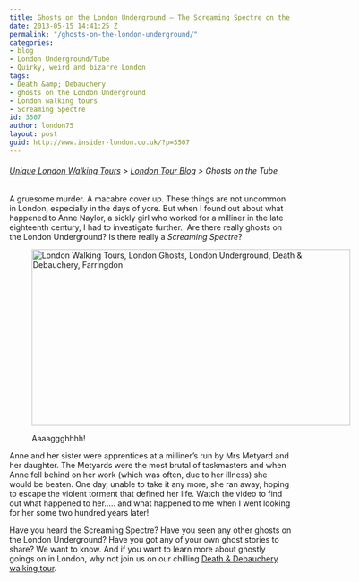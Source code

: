 ```yaml
---
title: Ghosts on the London Underground – The Screaming Spectre on the London Underground
date: 2013-05-15 14:41:25 Z
permalink: "/ghosts-on-the-london-underground/"
categories:
- blog
- London Underground/Tube
- Quirky, weird and bizarre London
tags:
- Death &amp; Debauchery
- ghosts on the London Underground
- London walking tours
- Screaming Spectre
id: 3507
author: london75
layout: post
guid: http://www.insider-london.co.uk/?p=3507
---
```


###### <a title="London Walking Tours" href="http://www.insider-london.co.uk/" target="_blank">Unique London Walking Tours</a> > <a href="http://www.insider-london.co.uk/blog/" target="_blank">London Tour Blog</a> > Ghosts on the Tube

A gruesome murder. A macabre cover up. These things are not uncommon in London, especially in the days of yore. But when I found out about what happened to Anne Naylor, a sickly girl who worked for a milliner in the late eighteenth century, I had to investigate further.  Are there really ghosts on the London Underground? Is there really a _Screaming Spectre_?<figure id="attachment_3509" style="width: 569px" class="wp-caption alignnone">

<a href="http://www.insider-london.co.uk/blog/2013/05/15/ghosts-on-the-london-underground/farringdon/" rel="attachment wp-att-3509"><img class="size-full wp-image-3509" alt="London Walking Tours, London Ghosts, London Underground, Death & Debauchery, Farringdon" src="/wp-content/uploads/2012/12/Farringdon.jpg" width="569" height="315" /></a><figcaption class="wp-caption-text">Aaaaggghhhh!</figcaption></figure> 

Anne and her sister were apprentices at a milliner’s run by Mrs Metyard and her daughter. The Metyards were the most brutal of taskmasters and when Anne fell behind on her work (which was often, due to her illness) she would be beaten. One day, unable to take it any more, she ran away, hoping to escape the violent torment that defined her life. Watch the video to find out what happened to her&#8230;.. and what happened to me when I went looking for her some two hundred years later!



Have you heard the Screaming Spectre? Have you seen any other ghosts on the London Underground? Have you got any of your own ghost stories to share? We want to know. And if you want to learn more about ghostly goings on in London, why not join us on our chilling [Death & Debauchery walking tour](http://www.insider-london.co.uk/weird-london-murders-walking-tours/).